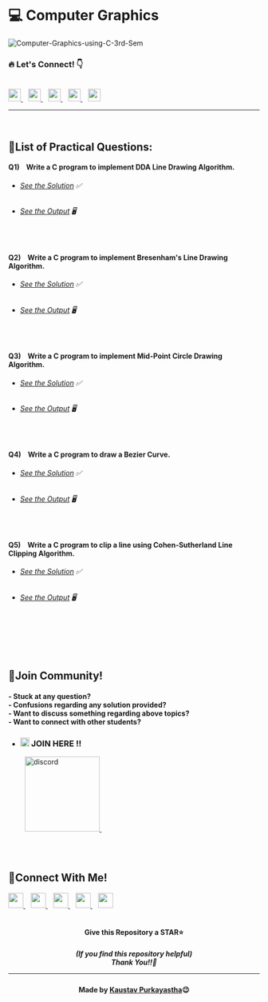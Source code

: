 #  💻 Computer Graphics

![Computer-Graphics-using-C-3rd-Sem](https://socialify.git.ci/Kaustav-Purkayastha/Computer-Graphics-Using-C-3rd-Sem/image?description=1&descriptionEditable=CSC-C-302-L%20-%3E%20%0AComputer%20Graphics%20(LAB)%20&font=Inter&forks=1&language=1&name=1&owner=1&pattern=Overlapping%20Hexagons&stargazers=1&theme=Dark)


### 🔥 Let\'s Connect! 👇 
  <br/>
  <a href="https://twitter.com/imKaustav_">
    <img width="25px" src="https://www.vectorlogo.zone/logos/twitter/twitter-tile.svg" />
  </a>&ensp;
  <a href="https://www.linkedin.com/in/kaustav-02">
    <img width="25px" src="https://www.vectorlogo.zone/logos/linkedin/linkedin-icon.svg" />
  </a>&ensp;
  <a href="https://github.com/Kaustav-Purkayastha">
  <img width="25px" src="https://www.vectorlogo.zone/logos/github/github-icon.svg" />
  </a>&ensp;
  <a href="https://www.instagram.com/_.kaustav._/">
    <img width="25px" src="https://www.vectorlogo.zone/logos/instagram/instagram-icon.svg" />
  </a>&ensp;
  <a href="https://www.facebook.com/kaustav.purkayastha.02/">
  <img width="25px" src="https://www.vectorlogo.zone/logos/facebook/facebook-official.svg" />
  </a>
  
***
<br/>

## 📜List of Practical Questions:

#### Q1) &ensp; Write a C program to implement DDA Line Drawing Algorithm.
- ######  [See the Solution](https://github.com/Kaustav-Purkayastha/Computer-Graphics-Using-C-3rd-Sem/blob/main/Solutions/Q-01/DDA.cpp) ✅
- ######  [See the Output](https://github.com/Kaustav-Purkayastha/Computer-Graphics-Using-C-3rd-Sem/blob/main/Solutions/Q-01/DDA.jpg) 🖥
<br/>


#### Q2) &ensp; Write a C program to implement Bresenham\'s Line Drawing Algorithm.
- ######  [See the Solution](https://github.com/Kaustav-Purkayastha/Computer-Graphics-Using-C-3rd-Sem/blob/main/Solutions/Q-02/Bresenham.cpp) ✅
- ######  [See the Output](https://github.com/Kaustav-Purkayastha/Computer-Graphics-Using-C-3rd-Sem/blob/main/Solutions/Q-02/Bresenham.jpg) 🖥
<br/>


#### Q3) &ensp; Write a C program to implement Mid-Point Circle Drawing Algorithm.
- ######  [See the Solution](https://github.com/Kaustav-Purkayastha/Computer-Graphics-Using-C-3rd-Sem/blob/main/Solutions/Q-03/MidPointCircle.cpp) ✅
- ######  [See the Output](https://github.com/Kaustav-Purkayastha/Computer-Graphics-Using-C-3rd-Sem/blob/main/Solutions/Q-03/MidPointCircle.jpg) 🖥
<br/>


#### Q4) &ensp; Write a C program to draw a Bezier Curve.
- ######  [See the Solution](https://github.com/Kaustav-Purkayastha/Computer-Graphics-Using-C-3rd-Sem/blob/main/Solutions/Q-04/BezierCurve.cpp) ✅
- ######  [See the Output](https://github.com/Kaustav-Purkayastha/Computer-Graphics-Using-C-3rd-Sem/blob/main/Solutions/Q-04/BezierCurve.jpg) 🖥
<br/>


#### Q5) &ensp; Write a C program to clip a line using Cohen-Sutherland Line Clipping Algorithm.
- ######  [See the Solution](https://github.com/Kaustav-Purkayastha/Computer-Graphics-Using-C-3rd-Sem/blob/main/Solutions/Q-05/CohenSutherland.cpp) ✅
- ######  [See the Output](https://github.com/Kaustav-Purkayastha/Computer-Graphics-Using-C-3rd-Sem/blob/main/Solutions/Q-05/CohenSutherland.jpg) 🖥
<br/>




<br/>
<br/>
<br/>


## 🤖Join Community!
<h4>
- Stuck at any question?<br/>
- Confusions regarding any solution provided? <br/>
- Want to discuss something regarding above topics?<br/>
- Want to connect with other students?
</h4>

- ### <img width="18px" src="https://www.vectorlogo.zone/logos/reactjs/reactjs-icon.svg" alt="join"> JOIN HERE !!
&ensp; &ensp; &ensp; <a href="https://discord.gg/B6yCkhuBqw">
<img width="150px" src="https://www.vectorlogo.zone/logos/discordapp/discordapp-official.svg" alt="discord">
</a>&ensp;

<br/>
<br/>


## 🔁Connect With Me!
  <a href="https://twitter.com/imKaustav_">
    <img width="30px" src="https://www.vectorlogo.zone/logos/twitter/twitter-tile.svg" />
  </a>&ensp;
  <a href="https://www.linkedin.com/in/kaustav-02">
    <img width="30px" src="https://www.vectorlogo.zone/logos/linkedin/linkedin-icon.svg" />
  </a>&ensp;
  <a href="https://github.com/Kaustav-Purkayastha">
  <img width="30px" src="https://www.vectorlogo.zone/logos/github/github-icon.svg" />
  </a>&ensp;
  <a href="https://www.instagram.com/_.kaustav._/">
    <img width="30px" src="https://www.vectorlogo.zone/logos/instagram/instagram-icon.svg" />
  </a>&ensp;
  <a href="https://www.facebook.com/kaustav.purkayastha.02/">
  <img width="30px" src="https://www.vectorlogo.zone/logos/facebook/facebook-official.svg" />
  </a>

<br/>
<br/>

<h4 align="center">Give this Repository a STAR⭐</h4>
<h5 align="center">(If you find this repository helpful)
<br/> Thank You!!💝
<hr/>
</h5>
<h4 align="center">Made by <a href="https://twitter.com/imKaustav_">Kaustav Purkayastha</a>😉</h4>
